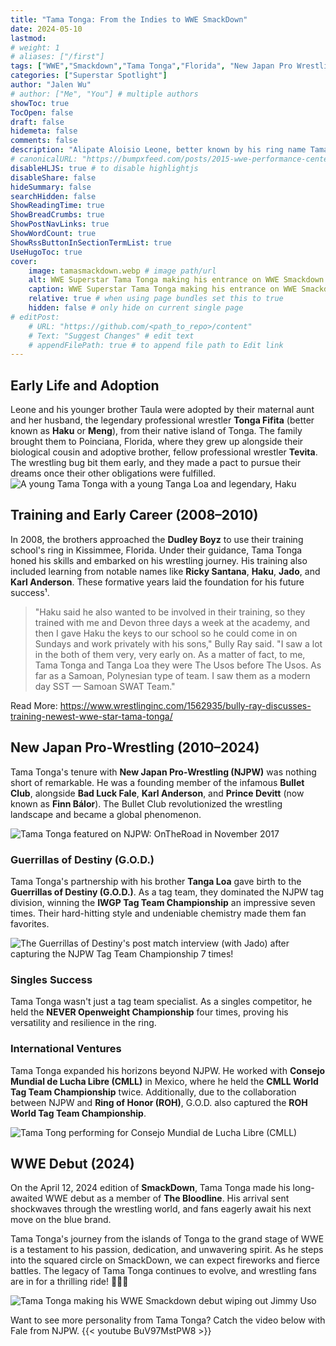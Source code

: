 ```yaml
---
title: "Tama Tonga: From the Indies to WWE SmackDown"
date: 2024-05-10
lastmod:
# weight: 1
# aliases: ["/first"]
tags: ["WWE","Smackdown","Tama Tonga","Florida", "New Japan Pro Wrestling", "BULLET CLUB", "The Bloodline"]
categories: ["Superstar Spotlight"]
author: "Jalen Wu"
# author: ["Me", "You"] # multiple authors
showToc: true
TocOpen: false
draft: false
hidemeta: false
comments: false
description: "Alipate Aloisio Leone, better known by his ring name Tama Tonga, has left an indelible mark on the world of professional wrestling. From his early days on the independent circuit to his recent debut in WWE, let's explore the fascinating journey of this Tongan powerhouse."
# canonicalURL: "https://bumpxfeed.com/posts/2015-wwe-performance-center-trainees-where-are-they-now/"
disableHLJS: true # to disable highlightjs
disableShare: false
hideSummary: false
searchHidden: false
ShowReadingTime: true
ShowBreadCrumbs: true
ShowPostNavLinks: true
ShowWordCount: true
ShowRssButtonInSectionTermList: true
UseHugoToc: true
cover:
    image: tamasmackdown.webp # image path/url
    alt: WWE Superstar Tama Tonga making his entrance on WWE Smackdown # alt text
    caption: WWE Superstar Tama Tonga making his entrance on WWE Smackdown # display caption under cover
    relative: true # when using page bundles set this to true
    hidden: false # only hide on current single page
# editPost:
    # URL: "https://github.com/<path_to_repo>/content"
    # Text: "Suggest Changes" # edit text
    # appendFilePath: true # to append file path to Edit link
---
```


## Early Life and Adoption
Leone and his younger brother Taula were adopted by their maternal aunt and her husband, the legendary professional wrestler **Tonga Fifita** (better known as **Haku** or **Meng**), from their native island of Tonga. The family brought them to Poinciana, Florida, where they grew up alongside their biological cousin and adoptive brother, fellow professional wrestler **Tevita**. The wrestling bug bit them early, and they made a pact to pursue their dreams once their other obligations were fulfilled.
![A young Tama Tonga with a young Tanga Loa and legendary, Haku](tamatangahaku.png)

## Training and Early Career (2008–2010)
In 2008, the brothers approached the **Dudley Boyz** to use their training school's ring in Kissimmee, Florida. Under their guidance, Tama Tonga honed his skills and embarked on his wrestling journey. His training also included learning from notable names like **Ricky Santana**, **Haku**, **Jado**, and **Karl Anderson**. These formative years laid the foundation for his future success¹.

> "Haku said he also wanted to be involved in their training, so they trained with me and Devon three days a week at the academy, and then I gave Haku the keys to our school so he could come in on Sundays and work privately with his sons," Bully Ray said. "I saw a lot in the both of them very, very early on. As a matter of fact, to me, Tama Tonga and Tanga Loa they were The Usos before The Usos. As far as a Samoan, Polynesian type of team. I saw them as a modern day SST — Samoan SWAT Team."

Read More: https://www.wrestlinginc.com/1562935/bully-ray-discusses-training-newest-wwe-star-tama-tonga/


## New Japan Pro-Wrestling (2010–2024)
Tama Tonga's tenure with **New Japan Pro-Wrestling (NJPW)** was nothing short of remarkable. He was a founding member of the infamous **Bullet Club**, alongside **Bad Luck Fale**, **Karl Anderson**, and **Prince Devitt** (now known as **Finn Bálor**). The Bullet Club revolutionized the wrestling landscape and became a global phenomenon.

![Tama Tonga featured on NJPW: OnTheRoad in November 2017](tamatongaontheroad.png)

### Guerrillas of Destiny (G.O.D.)
Tama Tonga's partnership with his brother **Tanga Loa** gave birth to the **Guerrillas of Destiny (G.O.D.)**. As a tag team, they dominated the NJPW tag division, winning the **IWGP Tag Team Championship** an impressive seven times. Their hard-hitting style and undeniable chemistry made them fan favorites.

![The Guerrillas of Destiny's post match interview (with Jado) after capturing the NJPW Tag Team Championship 7 times!](guerrillas.png)

### Singles Success
Tama Tonga wasn't just a tag team specialist. As a singles competitor, he held the **NEVER Openweight Championship** four times, proving his versatility and resilience in the ring.

### International Ventures
Tama Tonga expanded his horizons beyond NJPW. He worked with **Consejo Mundial de Lucha Libre (CMLL)** in Mexico, where he held the **CMLL World Tag Team Championship** twice. Additionally, due to the collaboration between NJPW and **Ring of Honor (ROH)**, G.O.D. also captured the **ROH World Tag Team Championship**.

![Tama Tong performing for Consejo Mundial de Lucha Libre (CMLL)](cmll.png)

## WWE Debut (2024)
On the April 12, 2024 edition of **SmackDown**, Tama Tonga made his long-awaited WWE debut as a member of **The Bloodline**. His arrival sent shockwaves through the wrestling world, and fans eagerly await his next move on the blue brand.

Tama Tonga's journey from the islands of Tonga to the grand stage of WWE is a testament to his passion, dedication, and unwavering spirit. As he steps into the squared circle on SmackDown, we can expect fireworks and fierce battles. The legacy of Tama Tonga continues to evolve, and wrestling fans are in for a thrilling ride! 🤼‍♂️🔥

![Tama Tonga making his WWE Smackdown debut wiping out Jimmy Uso](smackdown.png)

Want to see more personality from Tama Tonga? Catch the video below with Fale from NJPW.
{{< youtube BuV97MstPW8 >}}